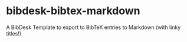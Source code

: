 # bibdesk-bibtex-markdown
A BibDesk Template to export to BibTeX entries to Markdown (with linky titles!)

